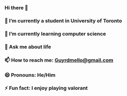 ### Hi there 👋
### 🔭 I’m currently a student in University of Toronto
### 🌱 I’m currently learning computer science
### 💬 Ask me about life
### 📫 How to reach me: Guyrdmello@gmail.com
### 😄 Pronouns: He/Him
### ⚡ Fun fact: I enjoy playing valorant
<!--
**guydmello/GuyDMello** is a ✨ _special_ ✨ repository because its `README.md` (this file) appears on your GitHub profile.


- 🔭 I’m currently a student in University of Toronto
- 🌱 I’m currently learning computer science
- 💬 Ask me about life
- 📫 How to reach me: Guyrdmello@gmail.com
- 😄 Pronouns: He/Him
- ⚡ Fun fact: I enjoy playing valorant
-->
